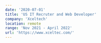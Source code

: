 ```yaml
---
date: '2020-07-01'
title: 'US IT Recruter and Web Developer'
company: 'Xceltech'
location: remote
range: 'Nov 2021 - April 2022'
url: 'https://www.xceltec.com/'
---
```

